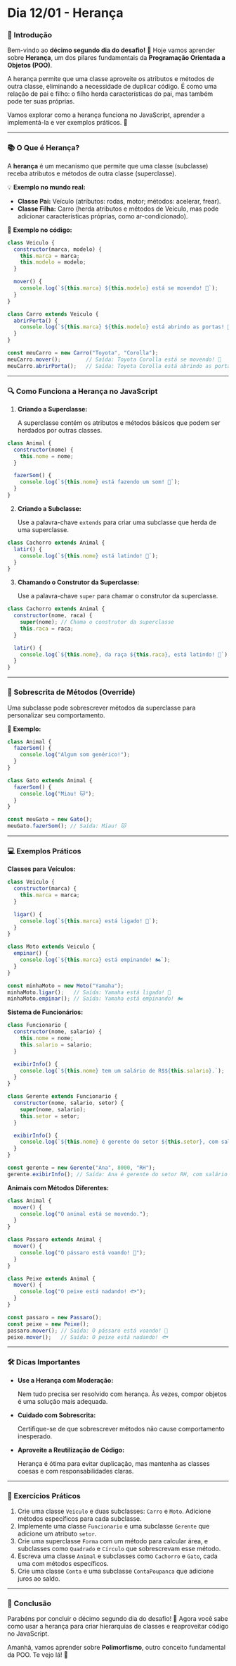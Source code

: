 # **Dia 12/01 - Herança**

### **📌 Introdução**

Bem-vindo ao **décimo segundo dia do desafio!** 🎉 Hoje vamos aprender sobre **Herança**, um dos pilares fundamentais da **Programação Orientada a Objetos (POO)**.

A herança permite que uma classe aproveite os atributos e métodos de outra classe, eliminando a necessidade de duplicar código. É como uma relação de pai e filho: o filho herda características do pai, mas também pode ter suas próprias.

Vamos explorar como a herança funciona no JavaScript, aprender a implementá-la e ver exemplos práticos. 🚀

---

### **📚 O Que é Herança?**

A **herança** é um mecanismo que permite que uma classe (subclasse) receba atributos e métodos de outra classe (superclasse).

💡 **Exemplo no mundo real:**

- **Classe Pai:** Veículo (atributos: rodas, motor; métodos: acelerar, frear).
- **Classe Filha:** Carro (herda atributos e métodos de Veículo, mas pode adicionar características próprias, como ar-condicionado).

📌 **Exemplo no código:**

```jsx
class Veiculo {
  constructor(marca, modelo) {
    this.marca = marca;
    this.modelo = modelo;
  }

  mover() {
    console.log(`${this.marca} ${this.modelo} está se movendo! 🚗`);
  }
}

class Carro extends Veiculo {
  abrirPorta() {
    console.log(`${this.marca} ${this.modelo} está abrindo as portas! 🚪`);
  }
}

const meuCarro = new Carro("Toyota", "Corolla");
meuCarro.mover();        // Saída: Toyota Corolla está se movendo! 🚗
meuCarro.abrirPorta();   // Saída: Toyota Corolla está abrindo as portas! 🚪
```

---

### **🔍 Como Funciona a Herança no JavaScript**

1. **Criando a Superclasse:**
    
    A superclasse contém os atributos e métodos básicos que podem ser herdados por outras classes.

```jsx
class Animal {
  constructor(nome) {
    this.nome = nome;
  }

  fazerSom() {
    console.log(`${this.nome} está fazendo um som! 🐾`);
  }
}
```

2. **Criando a Subclasse:**
    
    Use a palavra-chave `extends` para criar uma subclasse que herda de uma superclasse.

```jsx
class Cachorro extends Animal {
  latir() {
    console.log(`${this.nome} está latindo! 🐶`);
  }
}
```

3. **Chamando o Construtor da Superclasse:**
    
    Use a palavra-chave `super` para chamar o construtor da superclasse.

```jsx
class Cachorro extends Animal {
  constructor(nome, raca) {
    super(nome); // Chama o construtor da superclasse
    this.raca = raca;
  }

  latir() {
    console.log(`${this.nome}, da raça ${this.raca}, está latindo! 🐶`);
  }
}
```

---

### **🔄 Sobrescrita de Métodos (Override)**

Uma subclasse pode sobrescrever métodos da superclasse para personalizar seu comportamento.

📌 **Exemplo:**

```jsx
class Animal {
  fazerSom() {
    console.log("Algum som genérico!");
  }
}

class Gato extends Animal {
  fazerSom() {
    console.log("Miau! 🐱");
  }
}

const meuGato = new Gato();
meuGato.fazerSom(); // Saída: Miau! 🐱
```

---

### **💻 Exemplos Práticos**

**Classes para Veículos:**

```jsx
class Veiculo {
  constructor(marca) {
    this.marca = marca;
  }

  ligar() {
    console.log(`${this.marca} está ligado! 🔑`);
  }
}

class Moto extends Veiculo {
  empinar() {
    console.log(`${this.marca} está empinando! 🏍️`);
  }
}

const minhaMoto = new Moto("Yamaha");
minhaMoto.ligar();   // Saída: Yamaha está ligado! 🔑
minhaMoto.empinar(); // Saída: Yamaha está empinando! 🏍️
```

**Sistema de Funcionários:**

```jsx
class Funcionario {
  constructor(nome, salario) {
    this.nome = nome;
    this.salario = salario;
  }

  exibirInfo() {
    console.log(`${this.nome} tem um salário de R$${this.salario}.`);
  }
}

class Gerente extends Funcionario {
  constructor(nome, salario, setor) {
    super(nome, salario);
    this.setor = setor;
  }

  exibirInfo() {
    console.log(`${this.nome} é gerente do setor ${this.setor}, com salário de R$${this.salario}.`);
  }
}

const gerente = new Gerente("Ana", 8000, "RH");
gerente.exibirInfo(); // Saída: Ana é gerente do setor RH, com salário de R$8000.
```

**Animais com Métodos Diferentes:**

```jsx
class Animal {
  mover() {
    console.log("O animal está se movendo.");
  }
}

class Passaro extends Animal {
  mover() {
    console.log("O pássaro está voando! 🦅");
  }
}

class Peixe extends Animal {
  mover() {
    console.log("O peixe está nadando! 🐟");
  }
}

const passaro = new Passaro();
const peixe = new Peixe();
passaro.mover(); // Saída: O pássaro está voando! 🦅
peixe.mover();   // Saída: O peixe está nadando! 🐟
```

---

### **🛠️ Dicas Importantes**

- **Use a Herança com Moderação:**
    
    Nem tudo precisa ser resolvido com herança. Às vezes, compor objetos é uma solução mais adequada.
    
- **Cuidado com Sobrescrita:**
    
    Certifique-se de que sobrescrever métodos não cause comportamento inesperado.
    
- **Aproveite a Reutilização de Código:**
    
    Herança é ótima para evitar duplicação, mas mantenha as classes coesas e com responsabilidades claras.
    

---

### **🎯 Exercícios Práticos**

1. Crie uma classe `Veiculo` e duas subclasses: `Carro` e `Moto`. Adicione métodos específicos para cada subclasse.
2. Implemente uma classe `Funcionario` e uma subclasse `Gerente` que adicione um atributo `setor`.
3. Crie uma superclasse `Forma` com um método para calcular área, e subclasses como `Quadrado` e `Círculo` que sobrescrevam esse método.
4. Escreva uma classe `Animal` e subclasses como `Cachorro` e `Gato`, cada uma com métodos específicos.
5. Crie uma classe `Conta` e uma subclasse `ContaPoupanca` que adicione juros ao saldo.

---

### **🚀 Conclusão**

Parabéns por concluir o décimo segundo dia do desafio! 🎉 Agora você sabe como usar a herança para criar hierarquias de classes e reaproveitar código no JavaScript.

Amanhã, vamos aprender sobre **Polimorfismo**, outro conceito fundamental da POO. Te vejo lá! 👋





